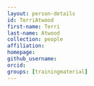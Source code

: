 ```yaml
---
layout: person-details
id: TerriAtwood
first-name: Terri
last-name: Atwood
collection: people
affiliation:
homepage:
github_username: 
orcid:
groups: [trainingmaterial]
---
```

